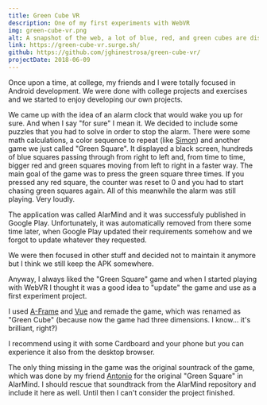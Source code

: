 ```yaml
---
title: Green Cube VR
description: One of my first experiments with WebVR
img: green-cube-vr.png
alt: A snapshot of the web, a lot of blue, red, and green cubes are displayed over a black background
link: https://green-cube-vr.surge.sh/
github: https://github.com/jghinestrosa/green-cube-vr/
projectDate: 2018-06-09
---
```


Once upon a time, at college, my friends and I were totally focused in Android development. We were done with college projects and exercises and we started to enjoy developing our own projects. 

We came up with the idea of an alarm clock that would wake you up for sure. And when I say "for sure" I mean it. We decided to include some puzzles that you had to solve in order to stop the alarm. There were some math calculations, a color sequence to repeat (like [Simon](https://en.wikipedia.org/wiki/Simon_(game))) and another game we just called "Green Square". It displayed a black screen, hundreds of blue squares passing through from right to left and, from time to time, bigger red and green squares moving from left to right in a faster way. The main goal of the game was to press the green square three times. If you pressed any red square, the counter was reset to 0 and you had to start chasing green squares again. All of this meanwhile the alarm was still playing. Very loudly.

The application was called AlarMind and it was successfuly published in Google Play. Unfortunately, it was automatically removed from there some time later, when Google Play updated their requirements somehow and we forgot to update whatever they requested.

We were then focused in other stuff and decided not to maintain it anymore but I think we still keep the APK somewhere.

Anyway, I always liked the "Green Square" game and when I started playing with WebVR I thought it was a good idea to "update" the game and use as a first experiment project.

I used [A-Frame](https://aframe.io/) and [Vue](https://vuejs.org/) and remade the game, which was renamed as "Green Cube" (because now the game had three dimensions. I know... it's brilliant, right?)

I recommend using it with some Cardboard and your phone but you can experience it also from the desktop browser.

The only thing missing in the game was the original sountrack of the game, which was done by my friend [Antonio](https://antoniovm.com/) for the original "Green Square" in AlarMind. I should rescue that soundtrack from the AlarMind repository and include it here as well. Until then I can't consider the project finished.